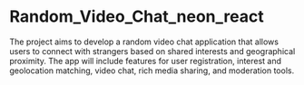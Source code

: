 # Random_Video_Chat_neon_react
 The project aims to develop a random video chat application that allows users to connect with strangers based on shared interests and geographical proximity. The app will include features for user registration, interest and geolocation matching, video chat, rich media sharing, and moderation tools.
